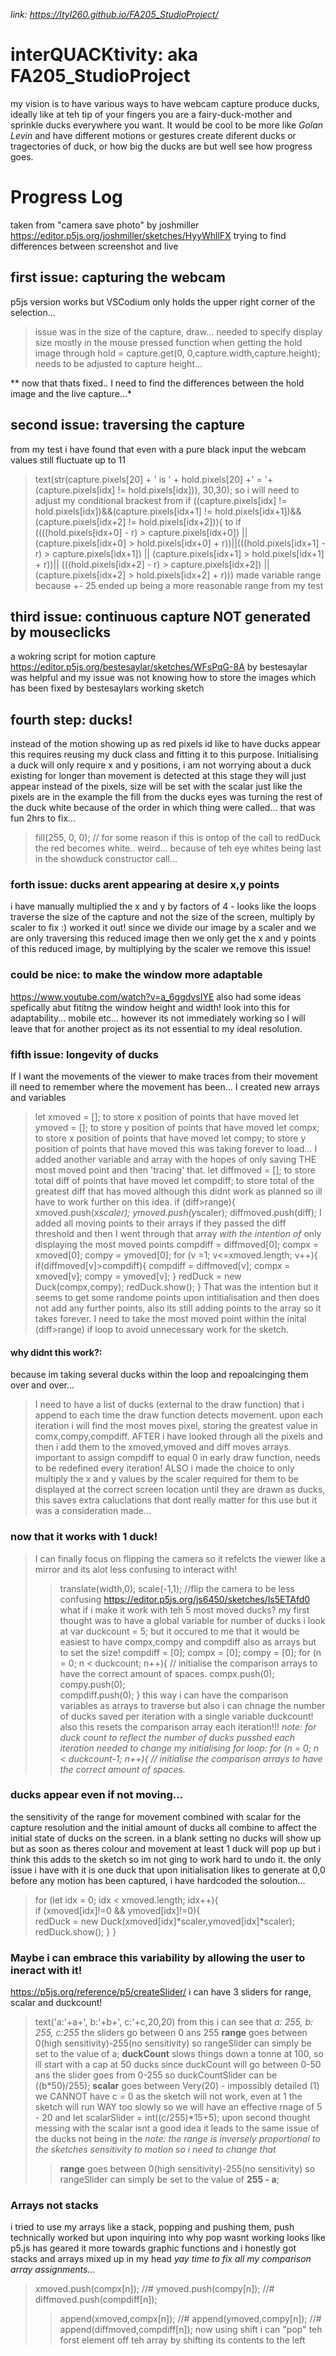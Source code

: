 *link: https://ltyl260.github.io/FA205_StudioProject/*
# interQUACKtivity: aka FA205_StudioProject
my vision is to have various ways to have webcam capture produce ducks, ideally like at teh tip of your fingers you are a fairy-duck-mother and sprinkle ducks everywhere you want.
It would be cool to be more like *Golan Levin* and have different motions or gestures create diferent ducks or tragectories of duck, or how big the ducks are but well see how progress goes.


# Progress Log #
taken from "camera save photo" by joshmiller
https://editor.p5js.org/joshmiller/sketches/HyyWhllFX
trying to find differences between screenshot and live
## first issue: capturing the webcam ##
p5js version works but VSCodium only holds the upper right corner of the selection...
> issue was in the size of the capture, draw... needed to specify display size
> mostly in the mouse pressed function when getting the hold image through
> hold = capture.get(0, 0,capture.width,capture.height); needs to be adjusted to capture height...

** now that thats fixed.. I need to find the differences between the hold image and the live capture...*
## second issue: traversing the capture ##
from my test i have found that even with a pure black input the webcam values still fluctuate up to 11
> text(str(capture.pixels[20] + ' is ' + hold.pixels[20] +' = '+ (capture.pixels[idx] != hold.pixels[idx])), 30,30);
 so i will need to adjust my conditional brackest
from if ((capture.pixels[idx] != hold.pixels[idx])&&(capture.pixels[idx+1] != hold.pixels[idx+1])&&(capture.pixels[idx+2] != hold.pixels[idx+2])){
to if ((((hold.pixels[idx+0] - r) > capture.pixels[idx+0]) || (capture.pixels[idx+0] > hold.pixels[idx+0] + r))||(((hold.pixels[idx+1] - r) > capture.pixels[idx+1]) || (capture.pixels[idx+1] > hold.pixels[idx+1] + r))|| (((hold.pixels[idx+2] - r) > capture.pixels[idx+2]) || (capture.pixels[idx+2] > hold.pixels[idx+2] + r)))
> made variable range because +- 25 ended up being a more reasonable range from my test

## third issue: continuous capture NOT generated by mouseclicks ##
a wokring script for motion capture https://editor.p5js.org/bestesaylar/sketches/WFsPqG-8A by bestesaylar was helpful
and my issue was not knowing how to store the images which has been fixed by bestesaylars working sketch
## fourth step: ducks! ## 
instead of the motion showing up as red pixels id like to have ducks appear
this requires reusing my duck class and fitting it to this purpose. Initialising a duck will only require x and y positions, i am not worrying about a duck existing for longer than movement is detected at this stage they will just appear instead of the pixels, size will be set with the scalar just like the pixels are in the example
the fill from the ducks eyes was turning the rest of the duck white because of the order in which thing were called... that was fun 2hrs to fix...
> fill(255, 0, 0); // for some reason if this is ontop of the call to redDuck the red becomes white.. weird... because of teh eye whites being last in the showduck constructor call...

### forth issue: ducks arent appearing at desire x,y points ###
i have manually multiplied the x and y by factors of 4 - 
looks like the loops traverse the size of the capture and not the size of the screen, multiply by scaler to fix :)
worked it out! since we divide our image by a scaler and we are only traversing this reduced image then we only get the x and y points of this reduced image, by multiplying by the scaler we remove this issue!
### could be nice: to make the window more adaptable ###
https://www.youtube.com/watch?v=a_6ggdvsIYE also had some ideas spefically abut fititng the window height and width! look into this for adaptability... mobile etc...
however its not immediately working so I will leave that for another project as its not essential to my ideal resolution.

### fifth issue: longevity of ducks ###
If I want the movements of the viewer to make traces from their movement ill need to remember where the movement has been...
I created new arrays and variables
>let xmoved = []; to store x position of points that have moved
>let ymoved = []; to store y position of points that have moved
>let compx; to store x position of points that have moved
>let compy; to store y position of points that have moved
this was taking forever to load...
I added another variable and array with the hopes of only saving THE most moved point and then 'tracing' that. 
>let diffmoved = []; to store total diff of points that have moved
>let compdiff; to store total of the greatest diff that has moved
although this didnt work as planned so ill have to work further on this idea.
>if (diff>range){
>   xmoved.push(x*scaler);
>   ymoved.push(y*scaler);
>   diffmoved.push(diff);
I added all moving points to their arrays if they passed the diff threshold
and then I went through that array *with the intention of* only displaying the most moved points
>compdiff = diffmoved[0];
>compx = xmoved[0];
>compy = ymoved[0];
>for (v =1; v<=xmoved.length; v++){
>   if(diffmoved[v]>compdiff){
>      compdiff = diffmoved[v];
>      compx = xmoved[v];
>      compy = ymoved[v]; 
>   }
>   redDuck = new Duck(compx,compy);
>   redDuck.show();
>}
That was the intention but it seems to get some randome points upon intitialisation and then does not add any further points, also its still adding points to the array so it takes forever.
I need to take the most moved point within the inital (diff>range) if loop to avoid unnecessary work for the sketch.
#### why didnt this work?: ####
because im taking several ducks within the loop and repoalcinging them over and over...
> I need to have a list of ducks (external to the draw function) that i append to each time the draw function detects movement.
> upon each iteration i will find the most moves pixel, storing the greatest value in comx,compy,compdiff. 
> AFTER i have looked through all the pixels and then i add them to the xmoved,ymoved and diff moves arrays.
> important to assign compdiff to equal 0 in early draw function, needs to be redefined every iteration!
> ALSO i made the choice to only multiply the x and y values by the scaler required for them to be displayed at the correct screen location until they are drawn as ducks, this saves extra caluclations that dont really matter for this use but it was a consideration made...

### now that it works with 1 duck! ###
>I can finally focus on flipping the camera so it refelcts the viewer like a mirror and its alot less confusing to interact with!
>>translate(width,0); scale(-1,1); //flip the camera to be less confusing https://editor.p5js.org/js6450/sketches/ls5ETAfd0  
what if i make it work with teh 5 most moved ducks?
>my first thought was to have a global variable for number of ducks i look at
>var duckcount = 5;
but it occured to me that it would be easiest to have compx,compy and compdiff also as arrays but to set the size!
> compdiff = [0]; 
> compx = [0];
> compy = [0];
> for (n = 0; n < duckcount; n++){ // initialise the comparison arrays to have the correct amount of spaces.
>    compx.push(0);
>    compy.push(0);  
>    compdiff.push(0);
> }
this way i can have the comparison variables as arrays to traverse but also i can chnage the number of ducks saved per iteration with a single variable duckcount! also this resets the comparison array each iteration!!!
*note: for duck count to reflect the number of ducks pusshed each iteration needed to change my initialising for loop:
> for (n = 0; n < duckcount-1; n++){ // initialise the comparison arrays to have the correct amount of spaces.*

### ducks appear even if not moving... ###
the sensitivity of the range for movement combined with scalar for the capture resolution and the initial amount of ducks all combine to affect the initial state of ducks on the screen. 
in a blank setting no ducks will show up but as soon as theres colour and movement at least 1 duck will pop up but i think this adds to the sketch so im not ging to work hard to undo it.
the only issue i have with it is one duck that upon initialisation likes to generate at 0,0 before any motion has been captured, i have hardcoded the soloution...
>for (let idx = 0; idx < xmoved.length; idx++){  
>  if (xmoved[idx]!=0 && ymoved[idx]!=0){   
>    redDuck = new Duck(xmoved[idx]*scaler,ymoved[idx]*scaler);
>    redDuck.show();
>  }
>} 

### Maybe i can embrace this variability by allowing the user to ineract with it! ###
https://p5js.org/reference/p5/createSlider/
i can have 3 sliders for range, scalar and duckcount!
> text('a:'+a+', b:'+b+', c:'+c,20,20)
from this i can see that *a: 255, b: 255, c:255* the sliders go between 0 ans 255
**range** goes between 0(high sensitivity)-255(no sensitivity)
> so rangeSlider can simply be set to the value of a;
**duckCount** slows things down a tonne at 100, so ill start with a cap at 50 ducks
> since duckCount will go between 0-50 ans the slider goes from 0-255
> so duckCountSlider can be ((b*50)/255);
**scalar** goes between Very(20) - impossibly detailed (1)
we CANNOT have c = 0 as the sketch will not work, even at 1 the sketch will run WAY too slowly
>so we will have an effective rnage of 5 - 20
>and let scalarSlider = int((c/255)*15+5);
upon second thought messing with the scalar isnt a good idea it leads to the same issue of the ducks not being in the 
>*note: the range is inversely proportional to the sketches sensitivity to motion so i need to change that*
>>**range** goes between 0(high sensitivity)-255(no sensitivity)
>> so rangeSlider can simply be set to the value of **255 - a**;

### Arrays not stacks ###
i tried to use my arrays like a stack, popping and pushing them, push technically worked but upon inquiring into why pop wasnt working looks like p5.js has geared it more towards graphic functions and i honestly got stacks and arrays mixed up in my head
*yay time to fix all my comparison array assignments...*
>xmoved.push(compx[n]);                                                                              //#
>ymoved.push(compy[n]);                                                                              //#
>diffmoved.push(compdiff[n]); 
>>append(xmoved,compx[n]);                                                                       //#
>>append(ymoved,compy[n]);                                                                       //#
>>append(diffmoved,compdiff[n]);
now using shift i can "pop" teh forst element off teh array by shifting its contents to the left
